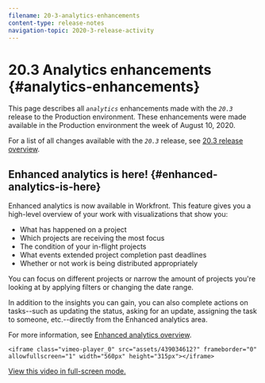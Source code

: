```yaml
---
filename: 20-3-analytics-enhancements
content-type: release-notes
navigation-topic: 2020-3-release-activity
---
```




# 20.3 Analytics enhancements {#analytics-enhancements}

This page describes all *`analytics`* enhancements made with the *`20.3`* release to the Production environment. These enhancements were made available in the Production environment the week of August 10, 2020.


For a list of all changes available with the *`20.3`* release, see [20.3 release overview](20.3-release-overview.md).


## Enhanced analytics is here! {#enhanced-analytics-is-here}

Enhanced analytics is now available in Workfront. This feature gives you a high-level overview of your work with visualizations that show you:



* What has happened on a project
* Which projects are receiving the most focus
* The condition of your in-flight projects
* What events extended project completion past deadlines
* Whether or not work is being distributed appropriately


You can focus on different projects or narrow the amount of projects you're looking at by applying filters or changing the date range.


In addition to the insights you can gain, you can also complete actions on tasks--such as updating the status, asking for an update, assigning the task to someone, etc.--directly from the Enhanced analytics area.


For more information, see [Enhanced analytics overview](enhanced-analytics-overview.md).


`<iframe class="vimeo-player_0" src="assets/439034612?" frameborder="0" allowfullscreen="1" width="560px" height="315px"></iframe>` 


[View this video in full-screen mode.](https://vimeo.com/439034612/2a36ac08b8) 
